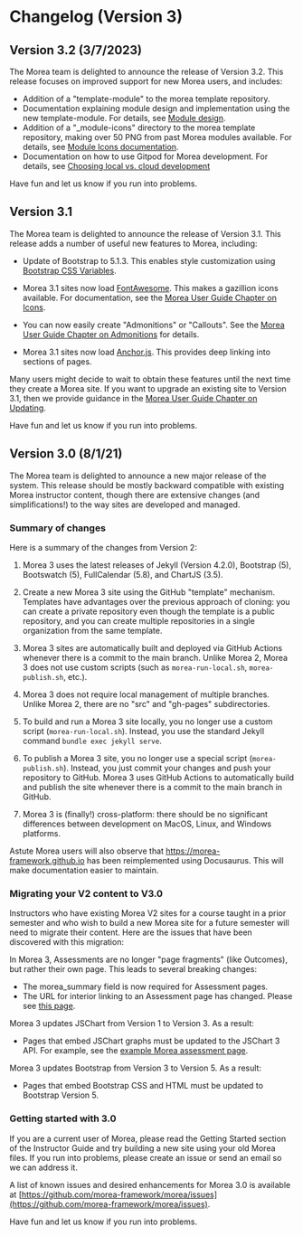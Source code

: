 # Changelog (Version 3)

## Version 3.2 (3/7/2023)

The Morea team is delighted to announce the release of Version 3.2.  This release focuses on improved support for new Morea users, and includes:

* Addition of a "template-module" to the morea template repository.
* Documentation explaining module design and implementation using the new template-module. For details, see [Module design](https://morea-framework.github.io/docs/instructors/module-design).
* Addition of a "_module-icons" directory to the morea template repository, making over 50 PNG from past Morea modules available. For details, see [Module Icons documentation](https://morea-framework.github.io/docs/instructors/icons#module-icons).
* Documentation on how to use Gitpod for Morea development. For details, see [Choosing local vs. cloud development](https://morea-framework.github.io/docs/instructors/quick-start#choose-local-or-cloud-development)

Have fun and let us know if you run into problems.

## Version 3.1

The Morea team is delighted to announce the release of Version 3.1.  This release adds a number of useful new features to Morea, including:

* Update of Bootstrap to 5.1.3.  This enables style customization using [Bootstrap CSS Variables](https://getbootstrap.com/docs/5.0/customize/css-variables/).

* Morea 3.1 sites now load [FontAwesome](https://fontawesome.com/). This makes a gazillion icons available. For documentation, see the [Morea User Guide Chapter on Icons](/docs/instructors/icons).

* You can now easily create "Admonitions" or "Callouts". See the [Morea User Guide Chapter on Admonitions](/docs/instructors/admonitions) for details.

* Morea 3.1 sites now load [Anchor.js](https://www.bryanbraun.com/anchorjs/). This provides deep linking into sections of pages.

Many users might decide to wait to obtain these features until the next time they create a Morea site. If you want to upgrade an existing site to Version 3.1, then we provide guidance in the [Morea User Guide Chapter on Updating](/docs/instructors/updating).

Have fun and let us know if you run into problems.



## Version 3.0 (8/1/21)

The Morea team is delighted to announce a new major release of the system.  This release should be mostly backward compatible with existing Morea instructor content, though there are extensive changes (and simplifications!) to the way sites are developed and managed.

### Summary of changes

Here is a summary of the changes from Version 2:

1. Morea 3 uses the latest releases of Jekyll (Version 4.2.0), Bootstrap (5), Bootswatch (5), FullCalendar (5.8), and ChartJS (3.5).

2. Create a new Morea 3 site using the GitHub "template" mechanism.  Templates have advantages over the previous approach of cloning: you can create a private repository even though the template is a public repository, and you can create multiple repositories in a single organization from the same template.

3. Morea 3 sites are automatically built and deployed via GitHub Actions whenever there is a commit to the main branch. Unlike Morea 2, Morea 3 does not use custom scripts (such as `morea-run-local.sh`, `morea-publish.sh`, etc.).

4. Morea 3 does not require local management of multiple branches.  Unlike Morea 2, there are no "src" and "gh-pages" subdirectories.

5. To build and run a Morea 3 site locally, you no longer use a custom script (`morea-run-local.sh`). Instead, you use the standard Jekyll command `bundle exec jekyll serve`.

6. To publish a Morea 3 site, you no longer use a special script (`morea-publish.sh`). Instead, you just commit your changes and push your repository to GitHub. Morea 3 uses GitHub Actions to automatically build and publish the site whenever there is a commit to the main branch in GitHub.

5. Morea 3 is (finally!) cross-platform: there should be no significant differences between development on MacOS, Linux, and Windows platforms.

Astute Morea users will also observe that https://morea-framework.github.io has been reimplemented using Docusaurus.  This will make documentation easier to maintain.

### Migrating your V2 content to V3.0

Instructors who have existing Morea V2 sites for a course taught in a prior semester and who wish to build a new Morea site for a future semester will need to migrate their content.  Here are the issues that have been discovered with this migration:

In Morea 3, Assessments are no longer "page fragments" (like Outcomes), but rather their own page. This leads to several breaking changes:

* The morea_summary field is now required for Assessment pages.
* The URL for interior linking to an Assessment page has changed. Please see [this page](/docs/instructors/linking-in-morea).

Morea 3 updates JSChart from Version 1 to Version 3. As a result:

* Pages that embed JSChart graphs must be updated to the JSChart 3 API. For example, see the [example Morea assessment page](https://morea-framework.github.io/morea/morea/example-javascript/assessment-javascript-1.html).

Morea 3 updates Bootstrap from Version 3 to Version 5. As a result:

* Pages that embed Bootstrap CSS and HTML must be updated to Bootstrap Version 5.


### Getting started with 3.0

If you are a current user of Morea, please read the Getting Started section of the Instructor Guide and try building a new site using your old Morea files.  If you run into problems, please create an issue or send an email so we can address it.

A list of known issues and desired enhancements for Morea 3.0 is available at [https://github.com/morea-framework/morea/issues](https://github.com/morea-framework/morea/issues).

Have fun and let us know if you run into problems.
